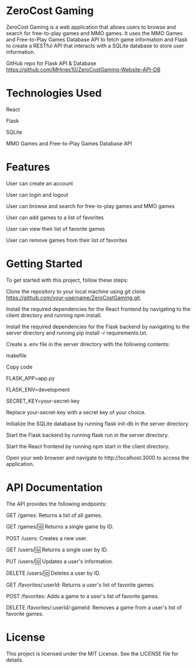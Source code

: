 # ZeroCost Gaming
ZeroCost Gaming is a web application that allows users to browse and search for free-to-play games and MMO games. It uses the MMO Games and Free-to-Play Games Database API to fetch game information and Flask to create a RESTful API that interacts with a SQLite database to store user information.

GitHub repo for Flask API & Database https://github.com/MHines10/ZeroCostGaming-Website-API-DB

# Technologies Used
React

Flask

SQLite

MMO Games and Free-to-Play Games Database API

# Features
User can create an account

User can login and logout

User can browse and search for free-to-play games and MMO games

User can add games to a list of favorites

User can view their list of favorite games

User can remove games from their list of favorites

# Getting Started
To get started with this project, follow these steps:

Clone the repository to your local machine using git clone https://github.com/your-username/ZeroCostGaming.git.

Install the required dependencies for the React frontend by navigating to the client directory and running npm install.

Install the required dependencies for the Flask backend by navigating to the server directory and running pip install -r requirements.txt.

Create a .env file in the server directory with the following contents:

makefile

Copy code



FLASK_APP=app.py

FLASK_ENV=development

SECRET_KEY=your-secret-key





Replace your-secret-key with a secret key of your choice.

Initialize the SQLite database by running flask init-db in the server directory.

Start the Flask backend by running flask run in the server directory.

Start the React frontend by running npm start in the client directory.

Open your web browser and navigate to http://localhost:3000 to access the application.

# API Documentation
The API provides the following endpoints:

GET /games: Returns a list of all games.

GET /games/:id: Returns a single game by ID.

POST /users: Creates a new user.

GET /users/:id: Returns a single user by ID.

PUT /users/:id: Updates a user's information.

DELETE /users/:id: Deletes a user by ID.

GET /favorites/:userId: Returns a user's list of favorite games.

POST /favorites: Adds a game to a user's list of favorite games.

DELETE /favorites/:userId/:gameId: Removes a game from a user's list of favorite games.

# License
This project is licensed under the MIT License. See the LICENSE file for details.
